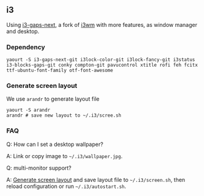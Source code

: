 ## i3 ##

Using [i3-gaps-next](https://github.com/Airblader/i3), a fork of [i3wm](http://www.i3wm.org/) with more features, as window manager and desktop.

### Dependency ###

    yaourt -S i3-gaps-next-git i3lock-color-git i3lock-fancy-git i3status i3-blocks-gaps-git conky compton-git pavucontrol xtitle rofi feh fcitx ttf-ubuntu-font-family otf-font-awesome

### Generate screen layout ###

We use `arandr` to generate layout file

    yaourt -S arandr
    arandr # save new layout to ~/.i3/scree.sh

### FAQ ###

Q: How can I set a desktop wallpaper?

A: Link or copy image to `~/.i3/wallpaper.jpg`.

Q: multi-monitor support?

A: [Generate screen layout](#generate-screen-layout) and save layout file to `~/.i3/screen.sh`, then reload configuration or run `~/.i3/autostart.sh`.

